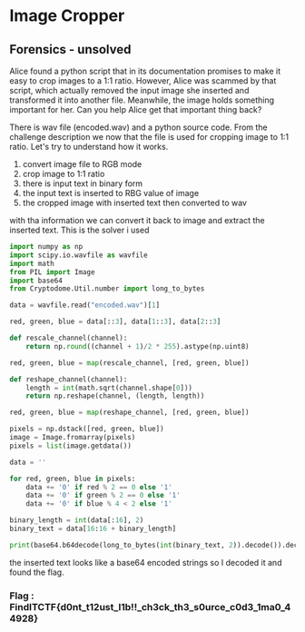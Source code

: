 # Image Cropper
## Forensics - unsolved

Alice found a python script that in its documentation promises to make it easy to crop images to a 1:1 ratio. However, Alice was scammed by that script, which actually removed the input image she inserted and transformed it into another file. Meanwhile, the image holds something important for her. Can you help Alice get that important thing back?

There is wav file (encoded.wav) and a python source code. From the challenge description we now that the file is used for cropping image to 1:1 ratio. Let's try to understand how it works.
1. convert image file to RGB mode
2. crop image to 1:1 ratio
3. there is input text in binary form
4. the input text is inserted to RBG value of image
5. the cropped image with inserted text then converted to wav
   
with tha information we can convert it back to image and extract the inserted text. This is the solver i used 

```python
import numpy as np
import scipy.io.wavfile as wavfile
import math
from PIL import Image
import base64
from Cryptodome.Util.number import long_to_bytes

data = wavfile.read("encoded.wav")[1]

red, green, blue = data[::3], data[1::3], data[2::3]

def rescale_channel(channel):
    return np.round((channel + 1)/2 * 255).astype(np.uint8)

red, green, blue = map(rescale_channel, [red, green, blue])

def reshape_channel(channel):
    length = int(math.sqrt(channel.shape[0]))
    return np.reshape(channel, (length, length))

red, green, blue = map(reshape_channel, [red, green, blue])

pixels = np.dstack([red, green, blue])
image = Image.fromarray(pixels)
pixels = list(image.getdata())

data = ''

for red, green, blue in pixels:
    data += '0' if red % 2 == 0 else '1'
    data += '0' if green % 2 == 0 else '1'
    data += '0' if blue % 4 < 2 else '1'

binary_length = int(data[:16], 2)
binary_text = data[16:16 + binary_length]

print(base64.b64decode(long_to_bytes(int(binary_text, 2)).decode()).decode())
```

the inserted text looks like a base64 encoded strings so I decoded it and found the flag.

### Flag : FindITCTF{d0nt_t12ust_l1b!!_ch3ck_th3_s0urce_c0d3_1ma0_44928}
